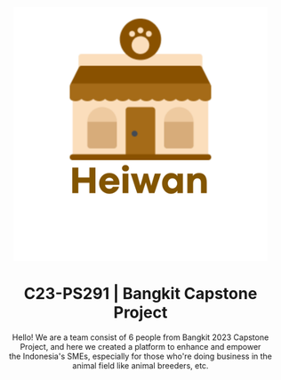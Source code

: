 <p align="center"><img src="https://github.com/satria4s/CapstoneProject_Heiwan/blob/main/Screenshots/Logo_heiwan.png?raw=true" width="456px"></p>
<h1 align="center"> C23-PS291 | Bangkit Capstone Project </h1>

<p align="center">
          Hello! We are a team consist of 6 people from Bangkit 2023 Capstone Project, and here we created a platform to enhance and empower <br/> 
          the Indonesia's SMEs, especially for those who're doing business in the animal field like animal breeders, etc.
</p>
